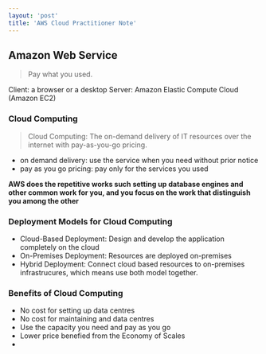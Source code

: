 ```yaml
---
layout: 'post'
title: 'AWS Cloud Practitioner Note' 
---
```


## Amazon Web Service

> Pay what you used.

Client: a browser or  a desktop
Server: Amazon Elastic Compute Cloud (Amazon EC2)

### Cloud Computing

> Cloud Computing: The on-demand delivery of IT resources over the internet with pay-as-you-go pricing.

* on demand delivery: use the service when you need without prior notice
* pay as you go pricing: pay only for the services you used

**AWS does the repetitive works such setting up database engines and other common work for you, and you focus on the work that distinguish you among the other**

### Deployment Models for Cloud Computing

* Cloud-Based Deployment: Design and develop the application completely on the cloud
* On-Premises Deployment: Resources are deployed on-premises
* Hybrid Deployment: Connect cloud based resources to on-premises infrastrucures, which means use both model together.

### Benefits of Cloud Computing

* No cost for setting up data centres
* No cost for maintaining and data centres
* Use the capacity you need and pay as you go
* Lower price benefied from the Economy of Scales
* 